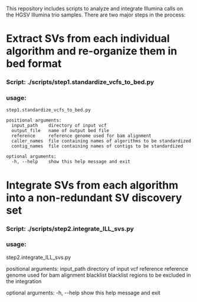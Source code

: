 This repository includes scripts to analyze and integrate Illumina calls on the HGSV Illumina trio samples. There are two major steps in the process:
#  Extract SVs from each individual algorithm and re-organize them in bed format
### Script: ./scripts/step1.standardize_vcfs_to_bed.py
### usage:
```
step1.standardize_vcfs_to_bed.py

positional arguments:
  input_path    directory of input vcf
  output_file   name of output bed file
  reference     reference genome used for bam alignment
  caller_names  file containing names of algorithms to be standardized
  contig_names  file containing names of contigs to be standardized

optional arguments:
  -h, --help    show this help message and exit

```

#  Integrate SVs from each algorithm into a non-redundant SV discovery set
### Script: ./scripts/step2.integrate_ILL_svs.py 
### usage:
step2.integrate_ILL_svs.py

positional arguments:
  input_path  directory of input vcf
  reference   reference genome used for bam alignment
  blacklist   blacklist regions to be excluded in the integration

optional arguments:
  -h, --help  show this help message and exit

```

